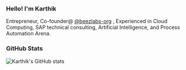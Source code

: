 ### Hello! I'm Karthik
 
Entrepreneur, Co-founder@ [@beezlabs-org](https://github.com/beezlabs-org) , Experienced in Cloud Computing, SAP technical consulting, Artificial Intelligence, and Process Automation Arena.

### GitHub Stats

 ![Karthik's GitHub stats](https://github-readme-stats.vercel.app/api?username=karthikeyan23&count_private=true&show_icons=true)

